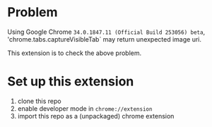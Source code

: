 # Problem
Using Google Chrome `34.0.1847.11 (Official Build 253056) beta`,
'chrome.tabs.captureVisibleTab` may return unexpected image uri.

This extension is to check the above problem.

# Set up this extension

1. clone this repo
2. enable developer mode in `chrome://extension`
3. import this repo as a (unpackaged) chrome extension
